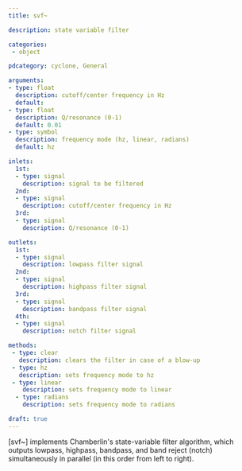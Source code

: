```yaml
---
title: svf~

description: state variable filter

categories:
 - object

pdcategory: cyclone, General

arguments:
- type: float
  description: cutoff/center frequency in Hz
  default:
- type: float
  description: Q/resonance (0-1)
  default: 0.01
- type: symbol
  description: frequency mode (hz, linear, radians)
  default: hz

inlets:
  1st:
  - type: signal
    description: signal to be filtered
  2nd:
  - type: signal
    description: cutoff/center frequency in Hz
  3rd:
  - type: signal
    description: Q/resonance (0-1)

outlets:
  1st:
  - type: signal
    description: lowpass filter signal
  2nd:
  - type: signal
    description: highpass filter signal
  3rd:
  - type: signal
    description: bandpass filter signal
  4th:
  - type: signal
    description: notch filter signal

methods:
 - type: clear
   description: clears the filter in case of a blow-up
 - type: hz
   description: sets frequency mode to hz 
 - type: linear
    description: sets frequency mode to linear
  - type: radians
    description: sets frequency mode to radians

draft: true
---
```


[svf~] implements Chamberlin's state-variable filter algorithm, which outputs lowpass, highpass, bandpass, and band reject (notch) simultaneously in parallel (in this order from left to right).
